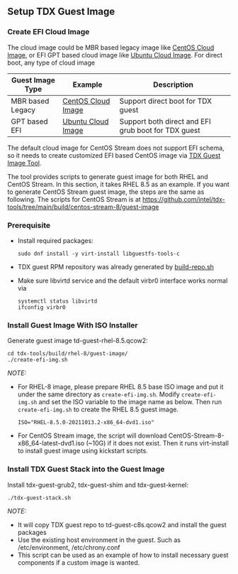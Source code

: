 ## Setup TDX Guest Image

### Create EFI Cloud Image

The cloud image could be MBR based legacy image like [CentOS Cloud Image](https://cloud.centos.org/centos/8-stream/),
or EFI GPT based cloud image like [Ubuntu Cloud Image](https://cloud-images.ubuntu.com/).
For direct boot, any type of cloud image

| Guest Image Type | Example | Description |
| -- | -- | -- |
| MBR based Legacy | [CentOS Cloud Image](https://cloud.centos.org/centos/8-stream/) | Support direct boot for TDX guest |
| GPT based EFI | [Ubuntu Cloud Image](https://cloud-images.ubuntu.com/) | Support both direct and EFI grub boot for TDX guest |

The default cloud image for CentOS Stream does not support EFI schema, so it needs
to create customized EFI based CentOS image via [TDX Guest Image Tool](https://github.com/intel/tdx-tools/tree/main/build/centos-stream-8/guest-image).

The tool provides scripts to generate guest image for both RHEL and CentOS Stream. In this section, it takes RHEL 8.5 as an example. If you want to generate CentOS Stream guest image, the steps are the same as following. The scripts for CentOS Stream is at https://github.com/intel/tdx-tools/tree/main/build/centos-stream-8/guest-image

### Prerequisite

- Install required packages:

  ```
  sudo dnf install -y virt-install libguestfs-tools-c
  ```

- TDX guest RPM repository was already generated by [build-repo.sh](https://github.com/intel/tdx-tools/tree/main/build/rhel-8/build-repo.sh)

- Make sure libvirtd service and the default virbr0 interface works normal via

  ```
  systemctl status libvirtd
  ifconfig virbr0
  ```

### Install Guest Image With ISO Installer

Generate guest image td-guest-rhel-8.5.qcow2:

```
cd tdx-tools/build/rhel-8/guest-image/
./create-efi-img.sh
```

_NOTE:_

- For RHEL-8 image, please prepare RHEL 8.5 base ISO image and put it under the same directory as `create-efi-img.sh`.
Modify `create-efi-img.sh` and set the ISO variable to the image name as below.
Then run `create-efi-img.sh` to create the RHEL 8.5 guest image.

  ```
  ISO="RHEL-8.5.0-20211013.2-x86_64-dvd1.iso"
  ```

- For CentOS Stream image, the script will download CentOS-Stream-8-x86_64-latest-dvd1.iso (~10G) if it does not exist. Then it runs virt-install to install guest image using kickstart scripts.

### Install TDX Guest Stack into the Guest Image

Install tdx-guest-grub2, tdx-guest-shim and tdx-guest-kernel:

```
./tdx-guest-stack.sh
```

_NOTE:_

- It will copy TDX guest repo to td-guest-c8s.qcow2 and install the guest
packages
- Use the existing host environment in the guest. Such as /etc/environment,
/etc/chrony.conf
- This script can be used as an example of how to install necessary guest
components if a custom image is wanted.
